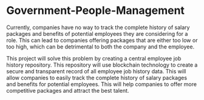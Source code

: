# Government-People-Management
Currently, companies have no way to track the complete history of salary packages and benefits of potential employees they are considering for a role. This can lead to companies offering packages that are either too low or too high, which can be detrimental to both the company and the employee.

This project will solve this problem by creating a central employee job history repository. This repository will use blockchain technology to create a secure and transparent record of all employee job history data. This will allow companies to easily track the complete history of salary packages and benefits for potential employees. This will help companies to offer more competitive packages and attract the best talent.
